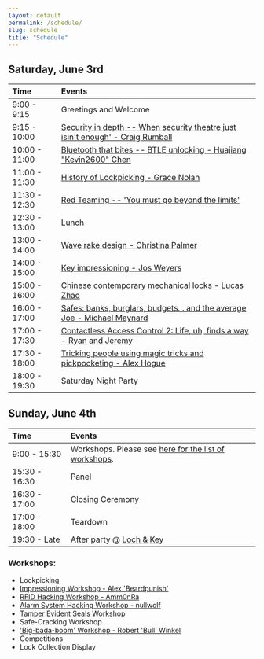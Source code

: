 ```yaml
---
layout: default
permalink: /schedule/
slug: schedule
title: "Schedule"
---
```


## Saturday, June 3rd

| Time           | Events                      |
| :------------- | :-------------              |
| 9:00 - 9:15    | Greetings and Welcome       |
| 9:15 - 10:00   | [Security in depth -- When security theatre just isin't enough' - Craig Rumball](https://ozlockcon.com/speakers/#craig-rumball)       |
| 10:00 - 11:00  | [Bluetooth that bites -- <abbr title="Bluetooth Low Energy">BTLE</abbr> unlocking - Huajiang "Kevin2600" Chen](https://ozlockcon.com/speakers/#huajiang-kevin2600-chen)       |
| 11:00 - 11:30  | [History of Lockpicking - Grace Nolan](https://ozlockcon.com/speakers/#grace-nolan)       |
| 11:30 - 12:30  | [Red Teaming -- 'You must go beyond the limits'](https://ozlockcon.com/speakers/#wayne-ronaldson)       |
| 12:30 - 13:00  | Lunch       |
| 13:00 - 14:00  | [Wave rake design - Christina Palmer](https://ozlockcon.com/speakers/#christina-palmer)     |
| 14:00 - 15:00  | [Key impressioning - Jos Weyers](https://ozlockcon.com/speakers/#jos-weyers)     |
| 15:00 - 16:00  | [Chinese contemporary mechanical locks - Lucas Zhao](https://ozlockcon.com/speakers/#lucas-zhao) |
| 16:00 - 17:00  | [Safes: banks, burglars, budgets... and the average Joe - Michael Maynard](https://ozlockcon.com/speakers/#michael-maynard) |
| 17:00 - 17:30  | [Contactless Access Control 2: Life, uh, finds a way - Ryan and Jeremy](https://ozlockcon.com/speakers/#ryan-and-jeremy) |
| 17:30 - 18:00  | [Tricking people using magic tricks and pickpocketing - Alex Hogue](https://ozlockcon.com/speakers/#alex-hogue) |
| 18:00 - 19:30  | Saturday Night Party |


## Sunday, June 4th

| Time           | Events                      |
| :------------- | :-------------              |
| 9:00 - 15:30   | Workshops.  Please see [here for the list of workshops](#workshops). |
| 15:30 - 16:30  | Panel |
| 16:30 - 17:00  | Closing Ceremony |
| 17:00 - 18:00  | Teardown |
| 19:30 - Late   | After party @ [Loch & Key](http://www.lochandkey.com.au/)


### Workshops:

- Lockpicking
- [Impressioning Workshop - Alex 'Beardpunish'](https://ozlockcon.com/speakers/#alex-beardpunish)
- [RFID Hacking Workshop - Amm0nRa](https://ozlockcon.com/speakers/#amm0nra)
- [Alarm System Hacking Workshop - nullwolf](https://ozlockcon.com/speakers/#nullwolf)
- [Tamper Evident Seals Workshop](https://ozlockcon.com/speakers/#ben-and-tweek)
- Safe-Cracking Workshop
- ['Big-bada-boom' Workshop - Robert 'Bull' Winkel](https://ozlockcon.com/speakers/#robert-bull-winkel)
- Competitions
- Lock Collection Display
